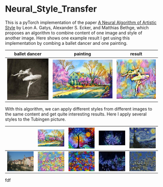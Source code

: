 # Neural_Style_Transfer
This is a pyTorch implementation of the paper [A Neural Algorithm of Artistic Style](https://arxiv.org/pdf/1508.06576.pdf) by Leon A. Gatys, Alexander S. Ecker, and Matthias Bethge, which proposes an algorithm to combine content of one image and style of another image. Here shows one example result I get using this implementation by combing a ballet dancer and one painting.

ballet dancer|painting|result
-------------|----------------|------
![](./content/dancing.jpg)|![](./style/1.jpg)|![](./output/dancing1.jpg)

With this algorithm, we can apply different styles from different images to the same content and get quite interesting results. Here I apply several styles to the Tubingen picture.

||![](./style/1.jpg)|![](./style/2.jpg)|![](./style/3.jpg)|![](./style/4.jpg)|
|---|---|---|---|---|
|![](./content/tubingen.jpg)|![](./output/tubingen_1.jpg)|![](./output/tubingen_2.jpg)|![](./output/tubingen_3.jpg)|![](./output/tubingen_4.jpg)|

fdf

